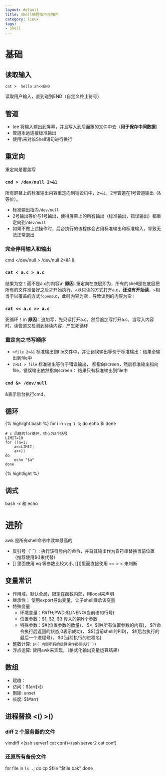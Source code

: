 ```yaml
---
layout: default
title: Shell编程技巧与陷阱
category: linux
tags:
- Shell
---
```


# 基础

## 读取输入

    cat >  hello.sh<<END

读取用户输入，直到碰到END（自定义终止符号）

## 管道
+ tee 将输入输出到屏幕，并且写入到后面跟的文件中去（**用于保存中间数据**）
+ 管道永远连接标准输出
+ 使用\\来对长Shell语句进行换行

## 重定向
重定向是覆盖写

### `cmd > /dev/null 2>&1` 
所有屏幕上的标准输出内容重定向到销毁机中，`2>&1`，2号管道在1号管道输出（&等价）。

+ 标准输出指向`/dev/null`
+ 2号输出等价与1号输出，使得屏幕上的所有输出（标准输出，错误输出）都重定向到`/dev/null`
+ 如果不做上述操作时，后台执行的该程序会占用标准输出和标准输入，导致无法正常退出

### 完全停用输入和输出
cmd </dev/null > /dev/null 2>&1 &

### `cat < a.c > a.c`
结果为空！而不是a.c的内容\n
**原因**: 重定向在底层即为，所有的shell是在底层把所有的文件准备好之后才开始执行，`<`以只读的方式打开a.c，**还没有开始读**，`>`相当于以覆盖的方式`fopen`a.c，此时内容为空，导致读到的内容为空！

### `cat << a.c >> a.c`
死循环！\n
**原因**：追加写，先只读打开a.c，然后追加写打开a.c，当写入内容时，读管道又检测到待读内容，产生死循环

### 重定向之书写顺序
+ `>file 2>&1` 标准输出到file文件中，并让错误输出等价于标准输出：结果全输出到file中
+ `2>&1 > file` 标准输出等价于错误输出， 都指向screen，然后标准输出指向file，错误输出依然指向screen： 结果只有标准输出到file中
 

### `cmd &> /dev/null`
&表示后台执行cmd，

## 循环
{% highlight bash %}
    for i in `seq 1 3`; do
        echo $i
    done
    
    # c 风格的for循环，核心为2个括号
    LIMIT=10
    for ((a=1;
        a<=LIMIT;
        a++))
    do
        echo "$a"
    done
{% hightlight %}    
## 调式
bash -x 和 echo


# 进阶
awk 是所有shell命令中效率最高的

+ 反引号（```）: 执行该符号内的命令，并将其输出作为自符串替换当前位置（推荐使用$()来代替）
+ [] 里面使用 eq 等参数比较大小, [[]]里面直接使用 == > < 来判断


## 变量常识
+ 作用域，默认全局，限定在函数内部，用local来声明
+ 继承性： 使用export导出变量，让子shell继承该变量
+ 特殊变量
    + 环境变量：$PATH;$PWD;$LINENO(当前语句行号)
    + 位置参数：$1, $2, $3 传入的第N个参数
    + 特殊参数：$#(位置参数的数量)， $*, $@(所有位置参数的内容)， $?(命令执行后返回的状态,0表示成功)， $$(当前shell的PID)， $!(后台执行的最后一个进程号)， $0(当前执行的进程名)
+ 整数计算: `$(( 内部所有的运算操作都能执行 ))`
+ 浮点运算: 使用awk来实现，（格式化输出变量运算结果）

## 数组
+ 赋值： 
+ 访问：$(arr[x])
+ 删除: unset
+ 长度: $(#arr)

## 进程替换 <() >()
### diff 2 个服务器的文件
vimdiff <(ssh server1 cat conf)<(ssh server2 cat conf)
### 还原所有备份文件
for file in `ls .`; do
    cp $file "$file.bak"
done
